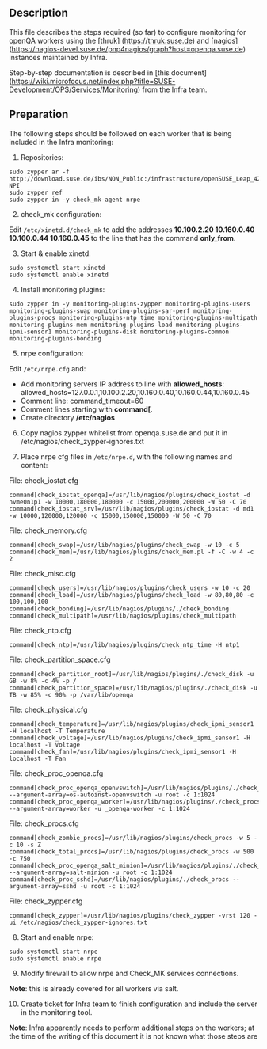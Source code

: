 ## Description

This file describes the steps required (so far) to configure monitoring for openQA workers using the [thruk] (https://thruk.suse.de) and [nagios] (https://nagios-devel.suse.de/pnp4nagios/graph?host=openqa.suse.de) instances maintained by Infra.

Step-by-step documentation is described in [this document] (https://wiki.microfocus.net/index.php?title=SUSE-Development/OPS/Services/Monitoring) from the Infra team.

## Preparation

The following steps should be followed on each worker that is being included in the Infra monitoring:

1) Repositories:

```
sudo zypper ar -f http://download.suse.de/ibs/NON_Public:/infrastructure/openSUSE_Leap_42.3/ NPI
sudo zypper ref
sudo zypper in -y check_mk-agent nrpe
```

2) check_mk configuration:

Edit `/etc/xinetd.d/check_mk` to add the addresses **10.100.2.20 10.160.0.40 10.160.0.44 10.160.0.45** to the line that has the command **only_from**.

3) Start & enable xinetd:

```
sudo systemctl start xinetd
sudo systemctl enable xinetd
```

4) Install monitoring plugins:

```
sudo zypper in -y monitoring-plugins-zypper monitoring-plugins-users monitoring-plugins-swap monitoring-plugins-sar-perf monitoring-plugins-procs monitoring-plugins-ntp_time monitoring-plugins-multipath monitoring-plugins-mem monitoring-plugins-load monitoring-plugins-ipmi-sensor1 monitoring-plugins-disk monitoring-plugins-common monitoring-plugins-bonding
```

5) nrpe configuration:

Edit `/etc/nrpe.cfg` and:

* Add monitoring servers IP address to line with **allowed_hosts**: allowed_hosts=127.0.0.1,10.100.2.20,10.160.0.40,10.160.0.44,10.160.0.45
* Comment line: command_timeout=60
* Comment lines starting with **command[**.
* Create directory **/etc/nagios**

6) Copy nagios zypper whitelist from openqa.suse.de and put it in /etc/nagios/check_zypper-ignores.txt

7) Place nrpe cfg files in `/etc/nrpe.d`, with the following names and content:

File: check_iostat.cfg
```
command[check_iostat_openqa]=/usr/lib/nagios/plugins/check_iostat -d nvme0n1p1 -w 10000,180000,180000 -c 15000,200000,200000 -W 50 -C 70
command[check_iostat_srv]=/usr/lib/nagios/plugins/check_iostat -d md1 -w 10000,120000,120000 -c 15000,150000,150000 -W 50 -C 70
```

File: check_memory.cfg
```
command[check_swap]=/usr/lib/nagios/plugins/check_swap -w 10 -c 5
command[check_mem]=/usr/lib/nagios/plugins/check_mem.pl -f -C -w 4 -c 2
```

File: check_misc.cfg
```
command[check_users]=/usr/lib/nagios/plugins/check_users -w 10 -c 20
command[check_load]=/usr/lib/nagios/plugins/check_load -w 80,80,80 -c 100,100,100
command[check_bonding]=/usr/lib/nagios/plugins/./check_bonding
command[check_multipath]=/usr/lib/nagios/plugins/check_multipath
```

File: check_ntp.cfg
```
command[check_ntp]=/usr/lib/nagios/plugins/check_ntp_time -H ntp1
```

File: check_partition_space.cfg
```
command[check_partition_root]=/usr/lib/nagios/plugins/./check_disk -u GB -w 8% -c 4% -p /
command[check_partition_space]=/usr/lib/nagios/plugins/./check_disk -u TB -w 85% -c 90% -p /var/lib/openqa
```

File: check_physical.cfg
```
command[check_temperature]=/usr/lib/nagios/plugins/check_ipmi_sensor1 -H localhost -T Temperature
command[check_voltage]=/usr/lib/nagios/plugins/check_ipmi_sensor1 -H localhost -T Voltage
command[check_fan]=/usr/lib/nagios/plugins/check_ipmi_sensor1 -H localhost -T Fan
```

File: check_proc_openqa.cfg
```
command[check_proc_openqa_openvswitch]=/usr/lib/nagios/plugins/./check_procs --argument-array=os-autoinst-openvswitch -u root -c 1:1024
command[check_proc_openqa_worker]=/usr/lib/nagios/plugins/./check_procs --argument-array=worker -u _openqa-worker -c 1:1024
```

File: check_procs.cfg
```
command[check_zombie_procs]=/usr/lib/nagios/plugins/check_procs -w 5 -c 10 -s Z
command[check_total_procs]=/usr/lib/nagios/plugins/check_procs -w 500 -c 750
command[check_proc_openqa_salt_minion]=/usr/lib/nagios/plugins/./check_procs --argument-array=salt-minion -u root -c 1:1024
command[check_proc_sshd]=/usr/lib/nagios/plugins/./check_procs --argument-array=sshd -u root -c 1:1024
```

File: check_zypper.cfg
```
command[check_zypper]=/usr/lib/nagios/plugins/check_zypper -vrst 120 -ui /etc/nagios/check_zypper-ignores.txt
```

8) Start and enable nrpe:

```
sudo systemctl start nrpe
sudo systemctl enable nrpe
```

9) Modify firewall to allow nrpe and Check_MK services connections.

**Note**: this is already covered for all workers via salt.

10) Create ticket for Infra team to finish configuration and include the server in the monitoring tool.

**Note**: Infra apparently needs to perform additional steps on the workers; at the time of the writing of this document it is not known what those steps are
